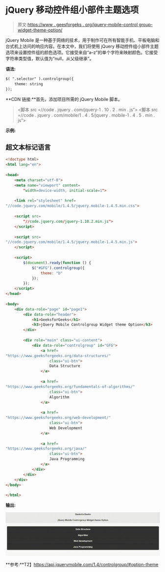 # jQuery 移动控件组小部件主题选项

> 原文:[https://www . geesforgeks . org/jquery-mobile-control group-widget-theme-option/](https://www.geeksforgeeks.org/jquery-mobile-controlgroup-widget-theme-option/)

jQuery Mobile 是一种基于网络的技术，用于制作可在所有智能手机、平板电脑和台式机上访问的响应内容。在本文中，我们将使用 jQuery 移动控件组小部件主题选项来设置控件组的颜色选项。它接受来自“a–z”的单个字符来映射颜色。它接受字符串类型值，默认值为“null，从父级继承”。

**语法:**

```html
$( ".selector" ).controlgroup({
    theme: string
});
```

**CDN 链接:**首先，添加项目所需的 jQuery Mobile 脚本。

> <link rel="”stylesheet”" href="”//code.jquery.com/mobile/1.4.5/jquery.mobile-1.4.5.min.css”">
> <脚本 src =//code . jquery . com/jquery-1 . 10 . 2 . min . js”></脚本>
> <脚本 src =//code . jquery . com/mobile/1 . 4 . 5/jquery . mobile-1 . 4 . 5 . min . js”></脚本>

**示例:**

## 超文本标记语言

```html
<!doctype html>
<html lang="en">

<head>
    <meta charset="utf-8">
    <meta name="viewport" content=
        "width=device-width, initial-scale=1">

    <link rel="stylesheet" href=
"//code.jquery.com/mobile/1.4.5/jquery.mobile-1.4.5.min.css">

    <script src=
        "//code.jquery.com/jquery-1.10.2.min.js">
    </script>

    <script src=
"//code.jquery.com/mobile/1.4.5/jquery.mobile-1.4.5.min.js">
    </script>

    <script>
        $(document).ready(function () {
            $("#GFG").controlgroup({
                theme: "b"
            });
        });
    </script>
</head>

<body>
    <div data-role="page" id="page1">
        <div data-role="header">
            <h1>GeeksforGeeks</h1>
            <h3>jQuery Mobile Controlgroup Widget theme Option</h3>
        </div>

        <div role="main" class="ui-content">
            <div data-role="controlgroup" id="GFG">
                <a href=
"https://www.geeksforgeeks.org/data-structures/" 
                    class="ui-btn">
                    Data Structure
                </a>

                <a href=
"https://www.geeksforgeeks.org/fundamentals-of-algorithms/"
                    class="ui-btn">
                    Algorithm
                </a>

                <a href=
"https://www.geeksforgeeks.org/web-development/"
                    class="ui-btn">
                    Web Development
                </a>

                <a href=
"https://www.geeksforgeeks.org/java/" 
                    class="ui-btn">
                    Java Programming
                </a>
            </div>
        </div>
    </div>
</body>

</html>
```

**输出:**

![](img/3ed3951153d5a5f1475c09055246ccb6.png)

**参考:**T2】https://api.jquerymobile.com/1.4/controlgroup/#option-theme